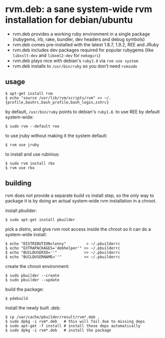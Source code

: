 # rvm.deb: a sane system-wide rvm installation for debian/ubuntu

- rvm.deb provides a working ruby environment in a single package (rubygems, irb, rake, bundler, dev headers and debug symbols)
- rvm.deb comes pre-installed with the latest 1.8.7, 1.9.2, REE and JRuby
- rvm.deb includes dev packages required for popular rubygems (like `libxslt-dev` and `libxml2-dev` for `nokogiri`)
- rvm.deb plays nice with debian's `ruby1.8` via `rvm use system`
- rvm.deb installs to `/usr/bin/ruby` so you don't need `rvmsudo`

## usage

    $ apt-get install rvm
    $ echo "source /usr/lib/rvm/scripts/rvm" >> ~/.{profile,bashrc,bash_profile,bash_login,zshrc}

by default, `/usr/bin/ruby` points to debian's `ruby1.8`. to use REE by default system-wide:

    $ sudo rvm --default ree

to use jruby without making it the system default:

    $ rvm use jruby

to install and use rubinius:

    $ sudo rvm install rbx
    $ rvm use rbx

## building

rvm does not provide a separate build vs install step, so the only way to package it is by doing an actual system-wide rvm installation in a chroot.

install pbuilder:

    $ sudo apt-get install pbuilder

pick a distro, and give rvm root access inside the chroot so it can do a system-wide install:

    $ echo "DISTRIBUTION=lenny"         > ~/.pbuilderrc
    $ echo "EXTRAPACKAGES='debhelper'" >> ~/.pbuilderrc
    $ echo "BUILDUSERID=''"            >> ~/.pbuilderrc
    $ echo "BUILDUSERNAME=''"          >> ~/.pbuilderrc

create the chroot environment:

    $ sudo pbuilder --create
    $ sudo pbuilder --update

build the package:

    $ pdebuild

install the newly built .deb:

    $ cp /var/cache/pbuilder/result/rvm*.deb .
    $ sudo dpkg -i rvm*.deb   # this will fail due to missing deps
    $ sudo apt-get -f install # install those deps automatically
    $ sudo dpkg -i rvm*.deb   # install the package

